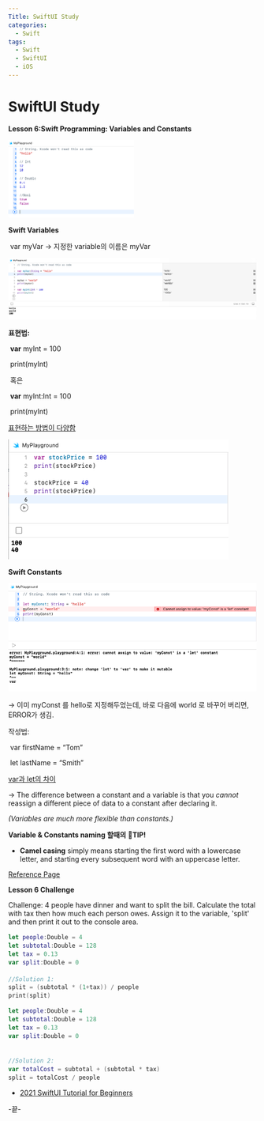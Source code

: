 ```yaml
---
Title: SwiftUI Study
categories:
  - Swift
tags:
  - Swift
  - SwiftUI
  - iOS
---
```




# SwiftUI Study

**Lesson 6:Swift Programming: Variables and Constants**

<img src="/images/2021-10-24-swiftstudy4/image-20211024091436108.png" alt="image-20211024091436108" style="zoom:50%;" />



**Swift Variables**

​	var myVar → 지정한 variable의 이름은 myVar 

![image-20211024091502165](/images/2021-10-24-swiftstudy4/image-20211024091502165.png)

**표현법:**

​	**var** myInt = 100

​	print(myInt)

​	혹은

​	**var** myInt:Int = 100

​	print(myInt)

<u>표현하는 방법이 다양함</u>

![image-20211024091522321](/images/2021-10-24-swiftstudy4/image-20211024091522321.png)





**Swift Constants**

![image-20211024091604458](/images/2021-10-24-swiftstudy4/image-20211024091604458.png)

→ 이미 myConst 를 hello로 지정해두었는데, 바로 다음에 world 로 바꾸어 버리면, ERROR가 생김.



작성법:

​	var firstName = “Tom”

​	let lastName = “Smith”



<u>var과 let의 차이</u>

→ The difference between a constant and a variable is that you *cannot* reassign a different piece of data to a constant after declaring it. 

*(Variables are much more flexible than constants.)*



**Variable & Constants naming 할때의** 🍯**TIP!**

- **Camel casing** simply means starting the first word with a lowercase letter, and starting every subsequent word with an uppercase letter.

[Reference Page](https://codewithchris.com/swift-tutorial-complete/ )



**Lesson 6 Challenge**

Challenge:
 4 people have dinner and want to split the bill.
 Calculate the total with tax then how much each person owes.
 Assign it to the variable, 'split' and then print it out to the console area.



```swift
let people:Double = 4
let subtotal:Double = 128
let tax = 0.13
var split:Double = 0

//Solution 1:
split = (subtotal * (1+tax)) / people
print(split)
```


```swift
let people:Double = 4
let subtotal:Double = 128
let tax = 0.13
var split:Double = 0


//Solution 2:
var totalCost = subtotal + (subtotal * tax)
split = totalCost / people
```






* [2021 SwiftUI Tutorial for Beginners](https://youtu.be/F2ojC6TNwws)

-끝-
